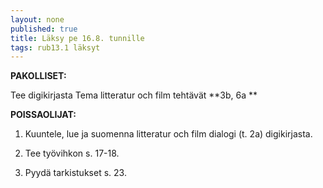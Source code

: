 ```yaml
---
layout: none
published: true
title: Läksy pe 16.8. tunnille
tags: rub13.1 läksyt
---
```

**PAKOLLISET:**

Tee digikirjasta Tema litteratur och film tehtävät **3b, 6a **

**POISSAOLIJAT:**

1. Kuuntele, lue ja suomenna litteratur och film dialogi (t. 2a) digikirjasta.

2. Tee työvihkon s. 17-18.

3. Pyydä tarkistukset s. 23.
